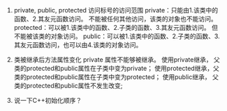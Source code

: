 1. private, public, protected 访问标号的访问范围
private：只能由1.该类中的函数、2.其友元函数访问。
不能被任何其他访问，该类的对象也不能访问。
protected：可以被1.该类中的函数、2.子类的函数、3.其友元函数访问。
但不能被该类的对象访问。
public：可以被1.该类中的函数、2.子类的函数、3.其友元函数访问，也可以由4.该类的对象访问。

2. 类被继承后方法属性变化
private 属性不能够被继承。
使用private继承， 父类的protected和public属性在子类中变为private；
使用protected继承，父类的protected和public属性在子类中变为protected；
使用public继承， 父类的protected和public属性不发生改变;

3. 说一下C++初始化顺序？